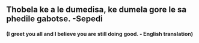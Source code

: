 ## Thobela ke a le dumedisa, ke dumela gore le sa phedile gabotse. -Sepedi
#### (I greet you all and I believe you are still doing good. - English translation)
